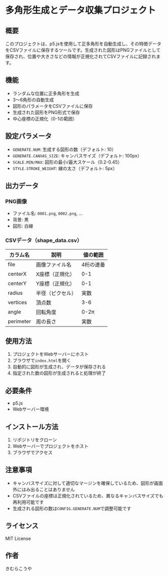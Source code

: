 # 多角形生成とデータ収集プロジェクト

## 概要
このプロジェクトは、p5.jsを使用して正多角形を自動生成し、その特徴データをCSVファイルに保存するツールです。生成された図形はPNGファイルとして保存され、位置や大きさなどの情報が正規化されてCSVファイルに記録されます。

## 機能
- ランダムな位置に正多角形を生成
- 3〜6角形の自動生成
- 図形のパラメータをCSVファイルに保存
- 生成された図形をPNG形式で保存
- 中心座標の正規化（0-1の範囲）


## 設定パラメータ
- `GENERATE.NUM`: 生成する図形の数（デフォルト: 10）
- `GENERATE.CANVAS_SIZE`: キャンバスサイズ（デフォルト: 100px）
- `SCALE.MIN/MAX`: 図形の最小/最大スケール（0.2-0.45）
- `STYLE.STROKE_WEIGHT`: 線の太さ（デフォルト: 5px）

## 出力データ
### PNG画像
- ファイル名: `0001.png`, `0002.png`, ...
- 背景: 黒
- 図形: 白線

### CSVデータ（shape_data.csv）
| カラム名 | 説明 | 値の範囲 |
|---------|------|----------|
| file | 画像ファイル名 | 4桁の連番 |
| centerX | X座標（正規化） | 0-1 |
| centerY | Y座標（正規化） | 0-1 |
| radius | 半径（ピクセル） | 実数 |
| vertices | 頂点数 | 3-6 |
| angle | 回転角度 | 0-2π |
| perimeter | 周の長さ | 実数 |

## 使用方法
1. プロジェクトをWebサーバーにホスト
2. ブラウザで`index.html`を開く
3. 自動的に図形が生成され、データが保存される
4. 指定された数の図形が生成されると処理が終了

## 必要条件
- p5.js
- Webサーバー環境

## インストール方法
1. リポジトリをクローン
2. Webサーバーでプロジェクトをホスト
3. ブラウザでアクセス

## 注意事項
- キャンバスサイズに対して適切なマージンを確保しているため、図形が画面外にはみ出ることはありません
- CSVファイルの座標は正規化されているため、異なるキャンバスサイズでも再利用可能です
- 生成される図形の数は`CONFIG.GENERATE.NUM`で調整可能です

## ライセンス
MIT License

## 作者
きむらこうや
